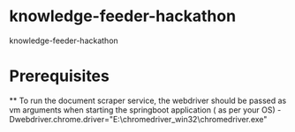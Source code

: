 # knowledge-feeder-hackathon
knowledge-feeder-hackathon

# Prerequisites
** To run the document scraper service, the webdriver should be passed as vm arguments when starting the springboot application ( as per your OS)
-Dwebdriver.chrome.driver="E:\\chromedriver_win32\\chromedriver.exe"
